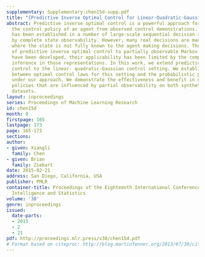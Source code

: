 ```yaml
---
supplementary: Supplementary:chen15d-supp.pdf
title: "{Predictive Inverse Optimal Control for Linear-Quadratic-Gaussian Systems}"
abstract: Predictive inverse optimal control is a powerful approach for estimating
  the control policy of an agent from observed control demonstrations. Its usefulness
  has been established in a number of large-scale sequential decision settings characterized
  by complete state observability. However, many real decisions are made in situations
  where the state is not fully known to the agent making decisions. Though extensions
  of predictive inverse optimal control to partially observable Markov decision processes
  have been developed, their applicability has been limited by the complexities of
  inference in those representations. In this work, we extend predictive inverse optimal
  control to the linear- quadratic-Gaussian control setting. We establish close connections
  between optimal control laws for this setting and the probabilistic predictions
  under our approach. We demonstrate the effectiveness and benefit in estimating control
  policies that are influenced by partial observability on both synthetic and real
  datasets.
layout: inproceedings
series: Proceedings of Machine Learning Research
id: chen15d
month: 0
firstpage: 165
lastpage: 173
page: 165-173
sections: 
author:
- given: Xiangli
  family: Chen
- given: Brian
  family: Ziebart
date: 2015-02-21
address: San Diego, California, USA
publisher: PMLR
container-title: Proceedings of the Eighteenth International Conference on Artificial
  Intelligence and Statistics
volume: '38'
genre: inproceedings
issued:
  date-parts:
  - 2015
  - 2
  - 21
pdf: http://proceedings.mlr.press/v38/chen15d.pdf
# Format based on citeproc: http://blog.martinfenner.org/2013/07/30/citeproc-yaml-for-bibliographies/
---
```

